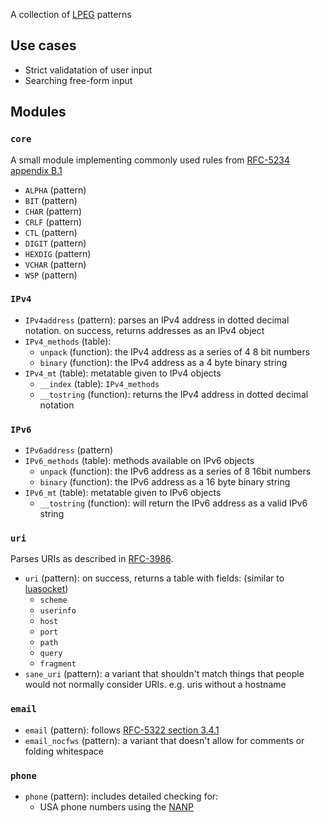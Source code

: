 A collection of [LPEG](http://www.inf.puc-rio.br/~roberto/lpeg/lpeg.html) patterns

## Use cases

  - Strict validatation of user input
  - Searching free-form input


## Modules

### `core`

A small module implementing commonly used rules from [RFC-5234 appendix B.1](https://tools.ietf.org/html/rfc5234#appendix-B.1)

  - `ALPHA` (pattern)
  - `BIT` (pattern)
  - `CHAR` (pattern)
  - `CRLF` (pattern)
  - `CTL` (pattern)
  - `DIGIT` (pattern)
  - `HEXDIG` (pattern)
  - `VCHAR` (pattern)
  - `WSP` (pattern)


### `IPv4`

  - `IPv4address` (pattern): parses an IPv4 address in dotted decimal notation. on success, returns addresses as an IPv4 object
  - `IPv4_methods` (table):
      - `unpack` (function): the IPv4 address as a series of 4 8 bit numbers
      - `binary` (function): the IPv4 address as a 4 byte binary string
  - `IPv4_mt` (table): metatable given to IPv4 objects
      - `__index` (table): `IPv4_methods`
      - `__tostring` (function): returns the IPv4 address in dotted decimal notation


### `IPv6`

  - `IPv6address` (pattern)
  - `IPv6_methods` (table): methods available on IPv6 objects
      - `unpack` (function): the IPv6 address as a series of 8 16bit numbers
      - `binary` (function): the IPv6 address as a 16 byte binary string
  - `IPv6_mt` (table): metatable given to IPv6 objects
      - `__tostring` (function): will return the IPv6 address as a valid IPv6 string


### `uri`

Parses URIs as described in [RFC-3986](https://tools.ietf.org/html/rfc3986).

  - `uri` (pattern): on success, returns a table with fields: (similar to [luasocket](http://w3.impa.br/~diego/software/luasocket/url.html))
      - `scheme`
      - `userinfo`
      - `host`
      - `port`
      - `path`
      - `query`
      - `fragment`
  - `sane_uri` (pattern): a variant that shouldn't match things that people would not normally consider URIs.
    e.g. uris without a hostname


### `email`

  - `email` (pattern): follows [RFC-5322 section 3.4.1](http://tools.ietf.org/html/rfc5322#section-3.4.1)
  - `email_nocfws` (pattern): a variant that doesn't allow for comments or folding whitespace


### `phone`

  - `phone` (pattern): includes detailed checking for:
      - USA phone numbers using the [NANP](https://en.wikipedia.org/wiki/North_American_Numbering_Plan)

